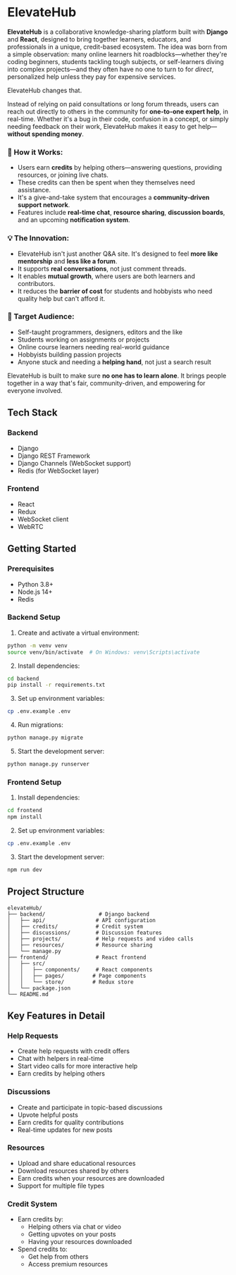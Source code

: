 # ElevateHub

**ElevateHub** is a collaborative knowledge-sharing platform built with **Django** and **React**, designed to bring together learners, educators, and professionals in a unique, credit-based ecosystem. The idea was born from a simple observation: many online learners hit roadblocks—whether they're coding beginners, students tackling tough subjects, or self-learners diving into complex projects—and they often have no one to turn to for *direct*, personalized help unless they pay for expensive services.

ElevateHub changes that.

Instead of relying on paid consultations or long forum threads, users can reach out directly to others in the community for **one-to-one expert help**, in real-time. Whether it's a bug in their code, confusion in a concept, or simply needing feedback on their work, ElevateHub makes it easy to get help—**without spending money**.

### 🔧 How it Works:
- Users earn **credits** by helping others—answering questions, providing resources, or joining live chats.
- These credits can then be spent when they themselves need assistance.
- It's a give-and-take system that encourages a **community-driven support network**.
- Features include **real-time chat**, **resource sharing**, **discussion boards**, and an upcoming **notification system**.

### 💡 The Innovation:
- ElevateHub isn't just another Q&A site. It's designed to feel **more like mentorship** and **less like a forum**.
- It supports **real conversations**, not just comment threads.
- It enables **mutual growth**, where users are both learners and contributors.
- It reduces the **barrier of cost** for students and hobbyists who need quality help but can't afford it.

### 🎯 Target Audience:
- Self-taught programmers, designers, editors and the like
- Students working on assignments or projects
- Online course learners needing real-world guidance
- Hobbyists building passion projects
- Anyone stuck and needing a **helping hand**, not just a search result

ElevateHub is built to make sure **no one has to learn alone**. It brings people together in a way that's fair, community-driven, and empowering for everyone involved.

## Tech Stack

### Backend
- Django
- Django REST Framework
- Django Channels (WebSocket support)
- Redis (for WebSocket layer)

### Frontend
- React
- Redux
- WebSocket client
- WebRTC

## Getting Started

### Prerequisites
- Python 3.8+
- Node.js 14+
- Redis

### Backend Setup

1. Create and activate a virtual environment:
```bash
python -m venv venv
source venv/bin/activate  # On Windows: venv\Scripts\activate
```

2. Install dependencies:
```bash
cd backend
pip install -r requirements.txt
```

3. Set up environment variables:
```bash
cp .env.example .env
```

4. Run migrations:
```bash
python manage.py migrate
```

5. Start the development server:
```bash
python manage.py runserver
```

### Frontend Setup

1. Install dependencies:
```bash
cd frontend
npm install
```

2. Set up environment variables:
```bash
cp .env.example .env
```

3. Start the development server:
```bash
npm run dev
```

## Project Structure

```
elevateHub/
├── backend/                 # Django backend
│   ├── api/                # API configuration
│   ├── credits/            # Credit system
│   ├── discussions/        # Discussion features
│   ├── projects/           # Help requests and video calls
│   ├── resources/          # Resource sharing
│   └── manage.py
├── frontend/               # React frontend
│   ├── src/
│   │   ├── components/     # React components
│   │   ├── pages/         # Page components
│   │   └── store/         # Redux store
│   └── package.json
└── README.md
```

## Key Features in Detail

### Help Requests
- Create help requests with credit offers
- Chat with helpers in real-time
- Start video calls for more interactive help
- Earn credits by helping others

### Discussions
- Create and participate in topic-based discussions
- Upvote helpful posts
- Earn credits for quality contributions
- Real-time updates for new posts

### Resources
- Upload and share educational resources
- Download resources shared by others
- Earn credits when your resources are downloaded
- Support for multiple file types

### Credit System
- Earn credits by:
  - Helping others via chat or video
  - Getting upvotes on your posts
  - Having your resources downloaded
- Spend credits to:
  - Get help from others
  - Access premium resources
